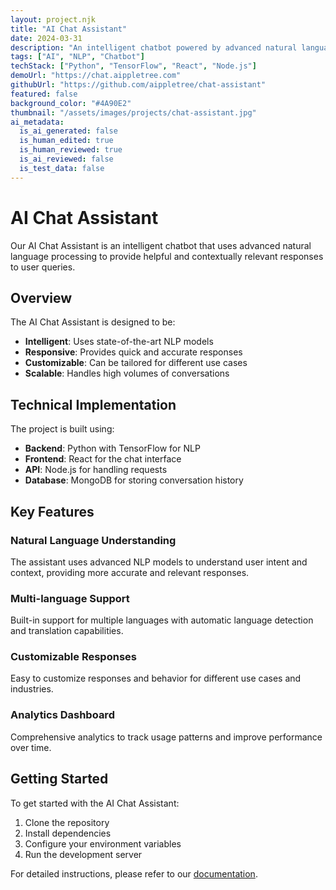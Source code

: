 ```yaml
---
layout: project.njk
title: "AI Chat Assistant"
date: 2024-03-31
description: "An intelligent chatbot powered by advanced natural language processing."
tags: ["AI", "NLP", "Chatbot"]
techStack: ["Python", "TensorFlow", "React", "Node.js"]
demoUrl: "https://chat.aippletree.com"
githubUrl: "https://github.com/aippletree/chat-assistant"
featured: false
background_color: "#4A90E2"
thumbnail: "/assets/images/projects/chat-assistant.jpg"
ai_metadata:
  is_ai_generated: false
  is_human_edited: true
  is_human_reviewed: true
  is_ai_reviewed: false
  is_test_data: false
---
```


# AI Chat Assistant

Our AI Chat Assistant is an intelligent chatbot that uses advanced natural language processing to provide helpful and contextually relevant responses to user queries.

## Overview

The AI Chat Assistant is designed to be:

- **Intelligent**: Uses state-of-the-art NLP models
- **Responsive**: Provides quick and accurate responses
- **Customizable**: Can be tailored for different use cases
- **Scalable**: Handles high volumes of conversations

## Technical Implementation

The project is built using:

- **Backend**: Python with TensorFlow for NLP
- **Frontend**: React for the chat interface
- **API**: Node.js for handling requests
- **Database**: MongoDB for storing conversation history

## Key Features

### Natural Language Understanding

The assistant uses advanced NLP models to understand user intent and context, providing more accurate and relevant responses.

### Multi-language Support

Built-in support for multiple languages with automatic language detection and translation capabilities.

### Customizable Responses

Easy to customize responses and behavior for different use cases and industries.

### Analytics Dashboard

Comprehensive analytics to track usage patterns and improve performance over time.

## Getting Started

To get started with the AI Chat Assistant:

1. Clone the repository
2. Install dependencies
3. Configure your environment variables
4. Run the development server

For detailed instructions, please refer to our [documentation](https://docs.aippletree.com/chat-assistant).
